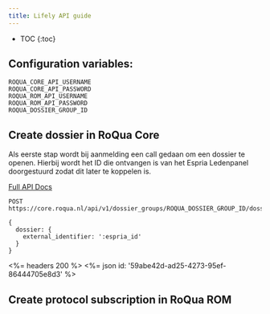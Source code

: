 ```yaml
---
title: Lifely API guide
---
```


* TOC
{:toc}

## Configuration variables:

    ROQUA_CORE_API_USERNAME
    ROQUA_CORE_API_PASSWORD
    ROQUA_ROM_API_USERNAME
    ROQUA_ROM_API_PASSWORD
    ROQUA_DOSSIER_GROUP_ID

## Create dossier in RoQua Core

Als eerste stap wordt bij aanmelding een call gedaan om een dossier te openen. Hierbij wordt het ID die ontvangen is van
het Espria Ledenpanel doorgestuurd zodat dit later te koppelen is.

[Full API Docs](/developer/core/dossier/dossiers/)

    POST https://core.roqua.nl/api/v1/dossier_groups/ROQUA_DOSSIER_GROUP_ID/dossiers

    {
      dossier: {
        external_identifier: ':espria_id'
      }
    }

<%= headers 200 %>
<%= json id: '59abe42d-ad25-4273-95ef-86444705e8d3' %>





## Create protocol subscription in RoQua ROM

